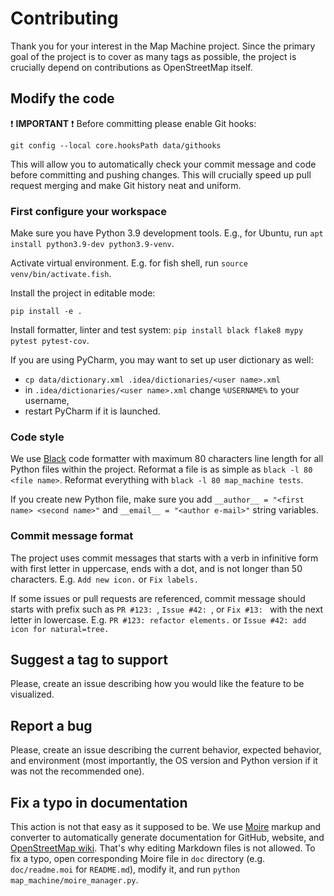 Contributing
============

Thank you for your interest in the Map Machine project. Since the primary goal of the project is to cover as many tags as possible, the project is crucially depend on contributions as OpenStreetMap itself.

Modify the code
---------------

❗ **IMPORTANT** ❗ Before committing please enable Git hooks:

```shell
git config --local core.hooksPath data/githooks
```

This will allow you to automatically check your commit message and code before committing and pushing changes. This will crucially speed up pull request merging and make Git history neat and uniform.

### First configure your workspace ###

Make sure you have Python 3.9 development tools. E.g., for Ubuntu, run `apt install python3.9-dev python3.9-venv`.

Activate virtual environment. E.g. for fish shell, run `source venv/bin/activate.fish`.

Install the project in editable mode:

```shell
pip install -e .
```

Install formatter, linter and test system: `pip install black flake8 mypy pytest pytest-cov`.

If you are using PyCharm, you may want to set up user dictionary as well:


  * `cp data/dictionary.xml .idea/dictionaries/<user name>.xml`
  * in `.idea/dictionaries/<user name>.xml` change `%USERNAME%` to your username,
  * restart PyCharm if it is launched.

### Code style ###

We use [Black](http://github.com/psf/black) code formatter with maximum 80 characters line length for all Python files within the project. Reformat a file is as simple as `black -l 80 <file name>`. Reformat everything with `black -l 80 map_machine tests`.

If you create new Python file, make sure you add `__author__ = "<first name> <second name>"` and `__email__ = "<author e-mail>"` string variables.

### Commit message format ###

The project uses commit messages that starts with a verb in infinitive form with first letter in uppercase, ends with a dot, and is not longer than 50 characters. E.g. `Add new icon.` or `Fix labels.`

If some issues or pull requests are referenced, commit message should starts with prefix such as `PR #123: `, `Issue #42: `, or `Fix #13: ` with the next letter in lowercase. E.g. `PR #123: refactor elements.` or `Issue #42: add icon for natural=tree.`

Suggest a tag to support
------------------------

Please, create an issue describing how you would like the feature to be visualized.

Report a bug
------------

Please, create an issue describing the current behavior, expected behavior, and environment (most importantly, the OS version and Python version if it was not the recommended one).

Fix a typo in documentation
---------------------------

This action is not that easy as it supposed to be. We use [Moire](http://github.com/enzet/Moire) markup and converter to automatically generate documentation for GitHub, website, and [OpenStreetMap wiki](http://wiki.openstreetmap.org/). That's why editing Markdown files is not allowed. To fix a typo, open corresponding Moire file in `doc` directory (e.g. `doc/readme.moi` for `README.md`), modify it, and run `python map_machine/moire_manager.py`.

